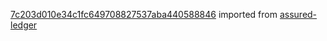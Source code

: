 [7c203d010e34c1fc649708827537aba440588846](https://github.com/insolar/assured-ledger/commit/7c203d010e34c1fc649708827537aba440588846) imported from [assured-ledger](https://github.com/insolar/assured-ledger)
